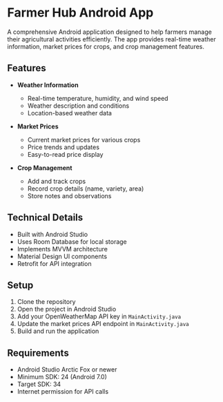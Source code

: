 # Farmer Hub Android App

A comprehensive Android application designed to help farmers manage their agricultural activities efficiently. The app provides real-time weather information, market prices for crops, and crop management features.

## Features

- **Weather Information**
  - Real-time temperature, humidity, and wind speed
  - Weather description and conditions
  - Location-based weather data

- **Market Prices**
  - Current market prices for various crops
  - Price trends and updates
  - Easy-to-read price display

- **Crop Management**
  - Add and track crops
  - Record crop details (name, variety, area)
  - Store notes and observations

## Technical Details

- Built with Android Studio
- Uses Room Database for local storage
- Implements MVVM architecture
- Material Design UI components
- Retrofit for API integration

## Setup

1. Clone the repository
2. Open the project in Android Studio
3. Add your OpenWeatherMap API key in `MainActivity.java`
4. Update the market prices API endpoint in `MainActivity.java`
5. Build and run the application

## Requirements

- Android Studio Arctic Fox or newer
- Minimum SDK: 24 (Android 7.0)
- Target SDK: 34
- Internet permission for API calls 
